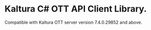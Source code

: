 # Kaltura C# OTT API Client Library.
Compatible with Kaltura OTT server version 7.4.0.29852 and above.
